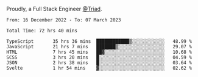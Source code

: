 Proudly, a Full Stack Engineer [@Triad](https://github.com/Triad-Behavioral-Health).
<!--START_SECTION:waka-->

```text
From: 16 December 2022 - To: 07 March 2023

Total Time: 72 hrs 40 mins

TypeScript       35 hrs 36 mins  ████████████▒░░░░░░░░░░░░   48.99 %
JavaScript       21 hrs 7 mins   ███████▒░░░░░░░░░░░░░░░░░   29.07 %
HTML             7 hrs 45 mins   ██▓░░░░░░░░░░░░░░░░░░░░░░   10.68 %
SCSS             3 hrs 20 mins   █░░░░░░░░░░░░░░░░░░░░░░░░   04.59 %
JSON             2 hrs 38 mins   █░░░░░░░░░░░░░░░░░░░░░░░░   03.64 %
Svelte           1 hr 54 mins    ▓░░░░░░░░░░░░░░░░░░░░░░░░   02.62 %
```

<!--END_SECTION:waka-->
